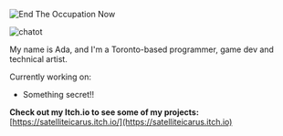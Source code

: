 ![End The Occupation Now](https://img.shields.io/badge/End_The_Occupation_Now-%F0%9F%87%B5%F0%9F%87%B8%20Tech_For_Palestine-D83838?labelColor=01B861&color=D83838&link=https%3A%2F%2Ftechforpalestine.org%2Flearn-more)


![chatot](https://github.com/aligencoglu/aligencoglu/assets/42721744/9ca44438-4b2d-44be-a8d3-9473cf0ef227)

My name is Ada, and I'm a Toronto-based programmer, game dev and technical artist.

Currently working on: 
- Something secret!!

**Check out my Itch.io to see some of my projects:** [https://satelliteicarus.itch.io/](https://satelliteicarus.itch.io)

